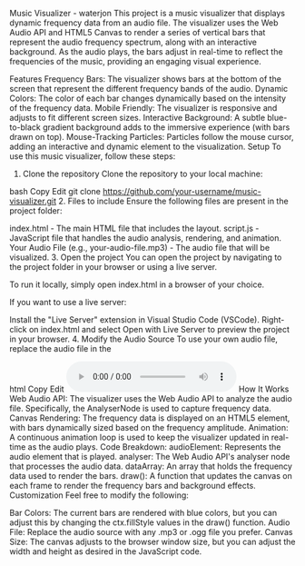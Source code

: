 Music Visualizer - waterjon
This project is a music visualizer that displays dynamic frequency data from an audio file. The visualizer uses the Web Audio API and HTML5 Canvas to render a series of vertical bars that represent the audio frequency spectrum, along with an interactive background. As the audio plays, the bars adjust in real-time to reflect the frequencies of the music, providing an engaging visual experience.

Features
Frequency Bars: The visualizer shows bars at the bottom of the screen that represent the different frequency bands of the audio.
Dynamic Colors: The color of each bar changes dynamically based on the intensity of the frequency data.
Mobile Friendly: The visualizer is responsive and adjusts to fit different screen sizes.
Interactive Background: A subtle blue-to-black gradient background adds to the immersive experience (with bars drawn on top).
Mouse-Tracking Particles: Particles follow the mouse cursor, adding an interactive and dynamic element to the visualization.
Setup
To use this music visualizer, follow these steps:

1. Clone the repository
Clone the repository to your local machine:

bash
Copy
Edit
git clone https://github.com/your-username/music-visualizer.git
2. Files to include
Ensure the following files are present in the project folder:

index.html - The main HTML file that includes the layout.
script.js - JavaScript file that handles the audio analysis, rendering, and animation.
Your Audio File (e.g., your-audio-file.mp3) - The audio file that will be visualized.
3. Open the project
You can open the project by navigating to the project folder in your browser or using a live server.

To run it locally, simply open index.html in a browser of your choice.

If you want to use a live server:

Install the "Live Server" extension in Visual Studio Code (VSCode).
Right-click on index.html and select Open with Live Server to preview the project in your browser.
4. Modify the Audio Source
To use your own audio file, replace the audio file in the <audio> tag inside index.html. Make sure to provide the correct path to your .mp3 or .ogg file:

html
Copy
Edit
<audio id="audio" controls>
    <source src="your-audio-file.mp3" type="audio/mpeg">
    Your browser does not support the audio element.
</audio>
How It Works
Web Audio API: The visualizer uses the Web Audio API to analyze the audio file. Specifically, the AnalyserNode is used to capture frequency data.
Canvas Rendering: The frequency data is displayed on an HTML5 <canvas> element, with bars dynamically sized based on the frequency amplitude.
Animation: A continuous animation loop is used to keep the visualizer updated in real-time as the audio plays.
Code Breakdown:
audioElement: Represents the audio element that is played.
analyser: The Web Audio API's analyser node that processes the audio data.
dataArray: An array that holds the frequency data used to render the bars.
draw(): A function that updates the canvas on each frame to render the frequency bars and background effects.
Customization
Feel free to modify the following:

Bar Colors: The current bars are rendered with blue colors, but you can adjust this by changing the ctx.fillStyle values in the draw() function.
Audio File: Replace the audio source with any .mp3 or .ogg file you prefer.
Canvas Size: The canvas adjusts to the browser window size, but you can adjust the width and height as desired in the JavaScript code.
